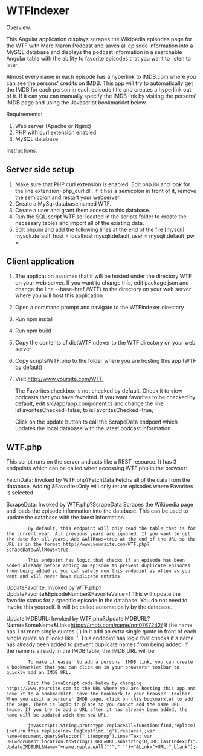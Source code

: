 # WTFIndexer
Overview:

This Angular application displays scrapes the Wikipedia episodes page for the WTF with Marc Maron Podcast and saves all episode information into a MySQL database and displays the podcast information in a searchable Angular table with the ability to favorite episodes that you want to listen to later. 

Almost every name in each episode has a hyperlink to IMDB.com where you can see the persons' credits on IMDB. This app will try to automatically get the IMDB for each person in each episode title and creates a hyperlink out of it. If it can you can manually specify the IMDB link by visiting the persons' IMDB page and using the Javascript bookmarklet below.

Requirements:

1. Web server (Apache or Nginx)
2. PHP with curl extension enabled
3. MySQL database

Instructions:

Server side setup
-----------------
1. Make sure that PHP curl extension is enabled. Edit php.ini and look for the line extension=php_curl.dll. If it has a semicolon in front of it, remove the semicolon and restart your webserver.
2. Create a MySql database named WTF.
3. Create a user and grant them access to this database.
4. Run the SQL script WTF.sql located in the scripts folder to create the necessary tables and import all of the existing data.
5. Edit php.ini and add the following lines at the end of the file
   [mysqli]
   mysqli.default_host = localhost
   mysqli.default_user = <YOUR USERNAME>
   mysqli.default_pw = <YOUR PASSWORD>
   
Client application
------------------
1. The application assumes that it will be hosted under the directory WTF on your web server. If you want to change this, edit package.json and change the line --base-href /WTF/ to the directory on your web server where you will host this application
2. Open a command prompt and navigate to the WTFIndexer directory
3. Run npm install
4. Run npm build
5. Copy the contents of dist\WTFIndexer to the WTF directory on your web server
7. Copy scripts\WTF.php to the folder where you are hosting this app (WTF by default)
8. Visit http://www.yoursite.com/WTF

   The Favorites checkbox is not checked by default. Check it to view podcasts that you have favorited. If you want favorites to be checked by default, edit src/app/app.component.ts and change the line isFavoritesChecked=false; to isFavoritesChecked=true;

   Click on the update button to call the ScrapeData endpoint which updates the local database with the latest podcast information.

WTF.php
-------
This script runs on the server and acts like a REST resource. It has 3 endpoints which can be called when accessing WTF.php in the browser:

FetchData: Invoked by WTF.php?FetchData
           Fetchs all of the data from the database. Adding &FavoritesOnly will only return episodes where Favorites is selected

ScrapeData: Invoked by WTF.php?ScrapeData
            Scrapes the Wikipedia page and loads the episode information into the database. This can be used to update the database with the latest information.

            By default, this endpoint will only read the table that is for the current year. All previous years are ignored. If you want to get the date for all years, Add &AllRows=true at the end of the URL so the URL is in the format http://www.yoursite.com/WTF.php?ScrapeData&AllRows=true
            
            This endpoint has logic that checks if an episode has been added already before adding an episode to prevent duplicate episodes from being added so you can safely run this endpoint as often as you want and will never have duplicate entries.

UpdateFavorite: Invoked by WTF.php?UpdateFavorite&EpisodeNumber&FavoriteValue=1
                 This will update the favorite status for a specific episode in the database. 
                 You do not need to invoke this yourself. It will be called automatically by the database.

UpdateIMDBURL: Invoked by WTF.php?UpdateIMDBURL?Name=SomeName&Link=https://imdb.com/name/nm0767242/
            If the name has 1 or more single quotes (') in it add an extra single quote in front of each single quote so it looks like ''.
            This endpoint has logic that checks if a name has already been added to prevent duplicate names from being added. If the name is already in the IMDB table, the IMDB URL will be 

            To make it easier to add a persons' IMDB link, you can create a bookmarklet that you can click on in your browsers' toolbar to quickly add an IMDB URL.

            Edit the JavaScript code below by changing https://www.yoursite.com to the URL where you are hosting this app and save it to a bookmarklet. Save the bookmark to your browser' toolbar. When you visit a persons' IMDB page, click on this bookmarklet to add the page. There is logic in place so you cannot add the same URL twice. If you try to add a URL after it has already been added, the name will be updated with the new URL.

            javascript: String.prototype.replaceAll=function(find,replace){return this.replace(new RegExp(find,'g'),replace)};var name=document.querySelector(".itemprop").innerText;var URL=document.location.toString();URL=URL.substring(0,URL.lastIndexOf("/")+1);window.open("https://www.yoursite.com/WTF.php?UpdateIMDBURL&Name="+name.replaceAll("'","''")+"&Link="+URL,"_blank");event.preventDefault();